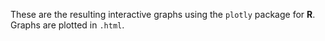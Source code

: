These are the resulting interactive graphs using the `plotly` package for **R**. Graphs are plotted in `.html`.
